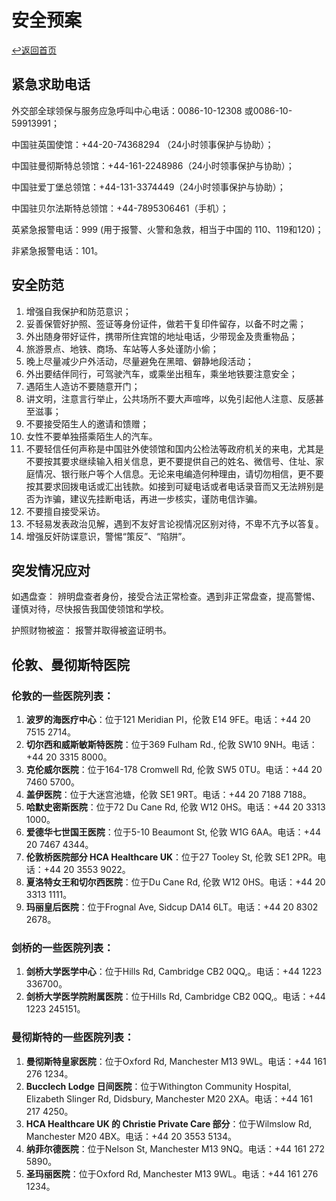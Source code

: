 # 安全预案
[↩返回首页](README)

## 紧急求助电话
外交部全球领保与服务应急呼叫中心电话：0086-10-12308 或0086-10-59913991；

中国驻英国使馆：+44-20-74368294 （24小时领事保护与协助）；

中国驻曼彻斯特总领馆：+44-161-2248986（24小时领事保护与协助）；　　

中国驻爱丁堡总领馆：+44-131-3374449（24小时领事保护与协助）；

中国驻贝尔法斯特总领馆：+44-7895306461（手机）；

英紧急报警电话：999 (用于报警、火警和急救，相当于中国的 110、119和120)；

非紧急报警电话：101。
## 安全防范
1. 增强自我保护和防范意识；
2. 妥善保管好护照、签证等身份证件，做若干复印件留存，以备不时之需；
3. 外出随身带好证件，携带所住宾馆的地址电话，少带现金及贵重物品；
4. 旅游景点、地铁、商场、车站等人多处谨防小偷；
5. 晚上尽量减少户外活动，尽量避免在黑暗、僻静地段活动；
6. 外出要结伴同行，可驾驶汽车，或乘坐出租车，乘坐地铁要注意安全；
7. 遇陌生人造访不要随意开门；
8. 讲文明，注意言行举止，公共场所不要大声喧哗，以免引起他人注意、反感甚至滋事；
9. 不要接受陌生人的邀请和馈赠；
10. 女性不要单独搭乘陌生人的汽车。
11. 不要轻信任何声称是中国驻外使领馆和国内公检法等政府机关的来电，尤其是不要按其要求继续输入相关信息，更不要提供自己的姓名、微信号、住址、家庭情况、银行账户等个人信息。无论来电编造何种理由，请切勿相信，更不要按其要求回拨电话或汇出钱款。如接到可疑电话或者电话录音而又无法辨别是否为诈骗，建议先挂断电话，再进一步核实，谨防电信诈骗。
12. 不要擅自接受采访。
13. 不轻易发表政治见解，遇到不友好言论视情况区别对待，不卑不亢予以答复。
14. 增强反奸防谍意识，警惕“策反”、“陷阱”。
## 突发情况应对
如遇盘查：
辨明盘查者身份，接受合法正常检查。遇到非正常盘查，提高警惕、谨慎对待，尽快报告我国使领馆和学校。

护照财物被盗：
报警并取得被盗证明书。

## 伦敦、曼彻斯特医院

### 伦敦的一些医院列表：
1. **波罗的海医疗中心**：位于121 Meridian Pl，伦敦 E14 9FE。电话：+44 20 7515 2714。
2. **切尔西和威斯敏斯特医院**：位于369 Fulham Rd., 伦敦 SW10 9NH。电话：+44 20 3315 8000。
3. **克伦威尔医院**：位于164-178 Cromwell Rd, 伦敦 SW5 0TU。电话：+44 20 7460 5700。
4. **盖伊医院**：位于大迷宫池塘，伦敦 SE1 9RT。电话：+44 20 7188 7188。
5. **哈默史密斯医院**：位于72 Du Cane Rd, 伦敦 W12 0HS。电话：+44 20 3313 1000。
6. **爱德华七世国王医院**：位于5-10 Beaumont St, 伦敦 W1G 6AA。电话：+44 20 7467 4344。
7. **伦敦桥医院部分 HCA Healthcare UK**：位于27 Tooley St, 伦敦 SE1 2PR。电话：+44 20 3553 9022。
8. **夏洛特女王和切尔西医院**：位于Du Cane Rd, 伦敦 W12 0HS。电话：+44 20 3313 1111。
9. **玛丽皇后医院**：位于Frognal Ave, Sidcup DA14 6LT。电话：+44 20 8302 2678。

### 剑桥的一些医院列表：
1. **剑桥大学医学中心**：位于Hills Rd, Cambridge CB2 0QQ,。电话：+44 1223 336700。
2. **剑桥大学医学院附属医院**：位于Hills Rd, Cambridge CB2 0QQ,。电话：+44 1223 245151。

### 曼彻斯特的一些医院列表：
1. **曼彻斯特皇家医院**：位于Oxford Rd, Manchester M13 9WL。电话：+44 161 276 1234。
2. **Bucclech Lodge 日间医院**：位于Withington Community Hospital, Elizabeth Slinger Rd, Didsbury, Manchester M20 2XA。电话：+44 161 217 4250。
3. **HCA Healthcare UK 的 Christie Private Care 部分**：位于Wilmslow Rd, Manchester M20 4BX。电话：+44 20 3553 5134。
4. **纳菲尔德医院**：位于Nelson St, Manchester M13 9NQ。电话：+44 161 272 5890。
5. **圣玛丽医院**：位于Oxford Rd, Manchester M13 9WL。电话：+44 161 276 1234。
